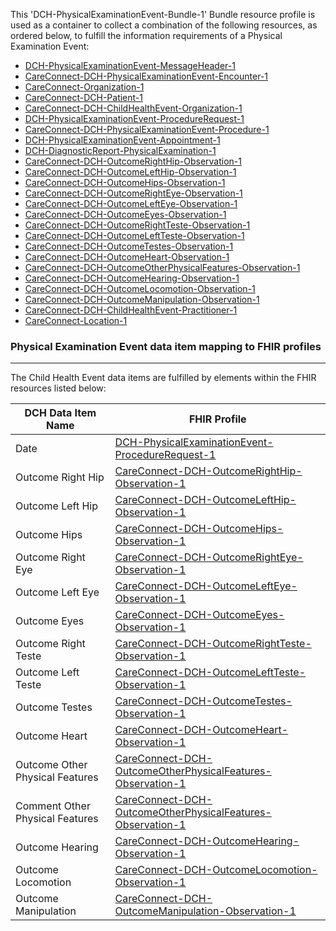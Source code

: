 This 'DCH-PhysicalExaminationEvent-Bundle-1' Bundle resource profile is used as a container to collect a combination of the following resources, as ordered below, to fulfill the information requirements of a Physical Examination Event:

- [DCH-PhysicalExaminationEvent-MessageHeader-1]
- [CareConnect-DCH-PhysicalExaminationEvent-Encounter-1]
- [CareConnect-Organization-1]
- [CareConnect-DCH-Patient-1]
- [CareConnect-DCH-ChildHealthEvent-Organization-1]
- [DCH-PhysicalExaminationEvent-ProcedureRequest-1] 
- [CareConnect-DCH-PhysicalExaminationEvent-Procedure-1]
- [DCH-PhysicalExaminationEvent-Appointment-1]
- [DCH-DiagnosticReport-PhysicalExamination-1]
- [CareConnect-DCH-OutcomeRightHip-Observation-1]
- [CareConnect-DCH-OutcomeLeftHip-Observation-1]
- [CareConnect-DCH-OutcomeHips-Observation-1]
- [CareConnect-DCH-OutcomeRightEye-Observation-1]
- [CareConnect-DCH-OutcomeLeftEye-Observation-1]
- [CareConnect-DCH-OutcomeEyes-Observation-1]
- [CareConnect-DCH-OutcomeRightTeste-Observation-1]
- [CareConnect-DCH-OutcomeLeftTeste-Observation-1]
- [CareConnect-DCH-OutcomeTestes-Observation-1]
- [CareConnect-DCH-OutcomeHeart-Observation-1]
- [CareConnect-DCH-OutcomeOtherPhysicalFeatures-Observation-1]
- [CareConnect-DCH-OutcomeHearing-Observation-1]
- [CareConnect-DCH-OutcomeLocomotion-Observation-1]
- [CareConnect-DCH-OutcomeManipulation-Observation-1]
- [CareConnect-DCH-ChildHealthEvent-Practitioner-1]
- [CareConnect-Location-1]



### Physical Examination Event data item mapping to FHIR profiles ###
----------
The Child Health Event data items are fulfilled by elements within the FHIR resources listed below:

| DCH Data Item Name              | FHIR Profile                                                 |
|---------------------------------|--------------------------------------------------------------|
| Date                            | [DCH-PhysicalExaminationEvent-ProcedureRequest-1]              |
| Outcome Right Hip               | [CareConnect-DCH-OutcomeRightHip-Observation-1]              |
| Outcome Left Hip                | [CareConnect-DCH-OutcomeLeftHip-Observation-1]               |
| Outcome Hips                    | [CareConnect-DCH-OutcomeHips-Observation-1]                  |
| Outcome Right Eye               | [CareConnect-DCH-OutcomeRightEye-Observation-1]              |
| Outcome Left Eye                | [CareConnect-DCH-OutcomeLeftEye-Observation-1]               |
| Outcome Eyes                    | [CareConnect-DCH-OutcomeEyes-Observation-1]                  |
| Outcome Right Teste             | [CareConnect-DCH-OutcomeRightTeste-Observation-1]            |
| Outcome Left Teste              | [CareConnect-DCH-OutcomeLeftTeste-Observation-1]             |
| Outcome Testes                  | [CareConnect-DCH-OutcomeTestes-Observation-1]                |
| Outcome Heart                   | [CareConnect-DCH-OutcomeHeart-Observation-1]                 |
| Outcome Other Physical Features | [CareConnect-DCH-OutcomeOtherPhysicalFeatures-Observation-1] |
| Comment Other Physical Features | [CareConnect-DCH-OutcomeOtherPhysicalFeatures-Observation-1] |
| Outcome Hearing                 | [CareConnect-DCH-OutcomeHearing-Observation-1]               |
| Outcome Locomotion              | [CareConnect-DCH-OutcomeLocomotion-Observation-1]            |
| Outcome Manipulation            | [CareConnect-DCH-OutcomeManipulation-Observation-1]          |
                                                                                                   

[DCH-PhysicalExaminationEvent-MessageHeader-1]:dch-physicalexaminationevent-messageheader-1.html
[CareConnect-DCH-PhysicalExaminationEvent-Encounter-1]:careconnect-dch-physicalexaminationevent-encounter-1.html
[CareConnect-Organization-1]:careconnect-organization-1.html
[CareConnect-DCH-Patient-1]:careconnect-dch-patient-1.html
[CareConnect-DCH-ChildHealthEvent-Organization-1]:careconnect-dch-childhealthevent-organization-1.html
[DCH-PhysicalExaminationEvent-ProcedureRequest-1]:dch-physicalexaminationevent-procedurerequest-1.html 
[DCH-PhysicalExaminationEvent-Appointment-1]:dch-physicalexaminationevent-appointment-1.html 
[CareConnect-DCH-PhysicalExaminationEvent-Procedure-1]:careconnect-dch-newbornphysicalexamevent-procedure-1.html
[CareConnect-DCH-ChildHealthEvent-Practitioner-1]:careconnect-dch-childhealthevent-practitioner-1.html
[CareConnect-Location-1]:careconnect-location-1.html
[DCH-DiagnosticReport-PhysicalExamination-1]:dch-physicalexamination-diagnosticreport-1.html
[CareConnect-DCH-OutcomeRightHip-Observation-1]:careconnect-dch-outcomerighthip-observation-1.html
[CareConnect-DCH-OutcomeLeftHip-Observation-1]:careconnect-dch-outcomelefthip-observation-1.html
[CareConnect-DCH-OutcomeHips-Observation-1]:careconnect-dch-observation-outcomehips-1.html
[CareConnect-DCH-OutcomeRightEye-Observation-1]:careconnect-dch-outcomerighteye-observation-1.html
[CareConnect-DCH-OutcomeLeftEye-Observation-1]:careconnect-dch-outcomelefteye-observation-1.html
[CareConnect-DCH-OutcomeEyes-Observation-1]:careconnect-dch-outcomeeyes-observation-1.html
[CareConnect-DCH-OutcomeRightTeste-Observation-1]:careconnect-dch-outcomerightteste-observation-1.html
[CareConnect-DCH-OutcomeLeftTeste-Observation-1]:careconnect-dch-outcomeleftteste-observation-1.html
[CareConnect-DCH-OutcomeTestes-Observation-1]:careconnect-dch-outcometestes-observation-1.html
[CareConnect-DCH-OutcomeHeart-Observation-1]:careconnect-dch-outcomeheart-observation-1.html
[CareConnect-DCH-OutcomeOtherPhysicalFeatures-Observation-1]:careconnect-dch-outcomeotherphysicalfeatures-observation-1.html
[CareConnect-DCH-OutcomeHearing-Observation-1]:careconnect-dch-outcomehearing-observation-1.html
[CareConnect-DCH-OutcomeLocomotion-Observation-1]:careconnect-dch-outcomelocomotion-observation-1.html
[CareConnect-DCH-OutcomeManipulation-Observation-1]:careconnect-dch-outcomemanipulation-observation-1.html

